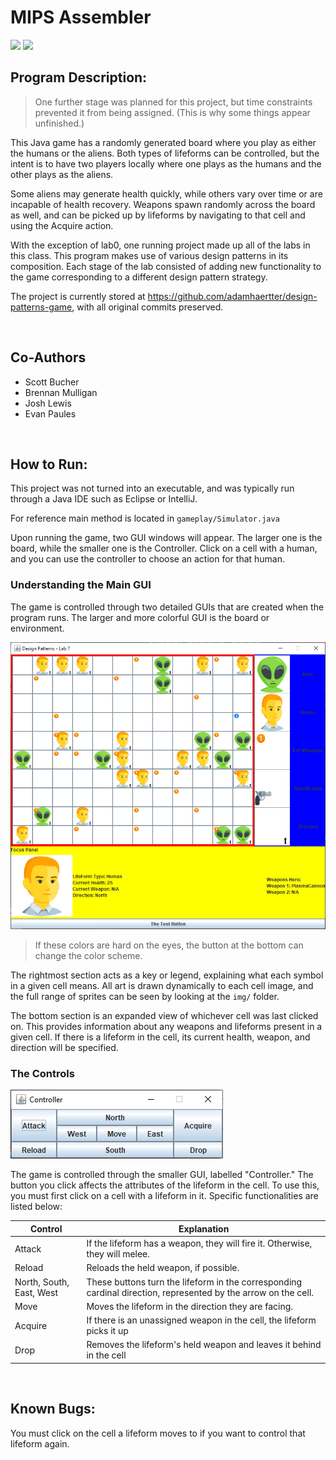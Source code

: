 # MIPS Assembler

<img src="https://cdn.jsdelivr.net/gh/devicons/devicon/icons/java/java-original.svg" height="50">
<img src="https://cdn.jsdelivr.net/gh/devicons/devicon/icons/gradle/gradle-plain.svg" height="50">


## Program Description: 

> One further stage was planned for this project, but time constraints prevented it from being assigned. (This is why some things appear unfinished.)

This Java game has a randomly generated board where you play as either the humans or the aliens.
Both types of lifeforms can be controlled, but the intent is to have two players locally where one plays as the humans and the other plays as the aliens.

Some aliens may generate health quickly, while others vary over time or are incapable of health recovery.
Weapons spawn randomly across the board as well, and can be picked up by lifeforms by navigating to that cell and using the Acquire action.

With the exception of lab0, one running project made up all of the labs in this class.
This program makes use of various design patterns in its composition.
Each stage of the lab consisted of adding new functionality to the game corresponding to a different design pattern strategy.

The project is currently stored at https://github.com/adamhaertter/design-patterns-game, with all original commits preserved.

<br>

## Co-Authors

- Scott Bucher
- Brennan Mulligan
- Josh Lewis
- Evan Paules

<br>

## How to Run:

This project was not turned into an executable, and was typically run through a Java IDE such as Eclipse or IntelliJ.

For reference main method is located in ``gameplay/Simulator.java``

Upon running the game, two GUI windows will appear. The larger one is the board, while the smaller one is the Controller. Click on a cell with a human, and you can use the controller to choose an action for that human.

### Understanding the Main GUI

The game is controlled through two detailed GUIs that are created when the program runs. The larger and more colorful GUI is the board or environment. 

![The Main GUI](.asset/main-gui.png)

> If these colors are hard on the eyes, the button at the bottom can change the color scheme.

The rightmost section acts as a key or legend, explaining what each symbol in a given cell means. All art is drawn dynamically to each cell image, and the full range of sprites can be seen by looking at the `img/` folder.

The bottom section is an expanded view of whichever cell was last clicked on. 
This provides information about any weapons and lifeforms present in a given cell.
If there is a lifeform in the cell, its current health, weapon, and direction will be specified.

### The Controls

![The Controller GUI](.asset/controls.png)

The game is controlled through the smaller GUI, labelled "Controller."
The button you click affects the attributes of the lifeform in the cell.
To use this, you must first click on a cell with a lifeform in it.
Specific functionalities are listed below:

| Control | Explanation |
| -- | -- |
| Attack | If the lifeform has a weapon, they will fire it. Otherwise, they will melee. |
| Reload | Reloads the held weapon, if possible. |
| North, South, East, West | These buttons turn the lifeform in the corresponding cardinal direction, represented by the arrow on the cell. |
| Move | Moves the lifeform in the direction they are facing. |
| Acquire | If there is an unassigned weapon in the cell, the lifeform picks it up |
| Drop | Removes the lifeform's held weapon and leaves it behind in the cell |

<br>

## Known Bugs:

You must click on the cell a lifeform moves to if you want to control that lifeform again.